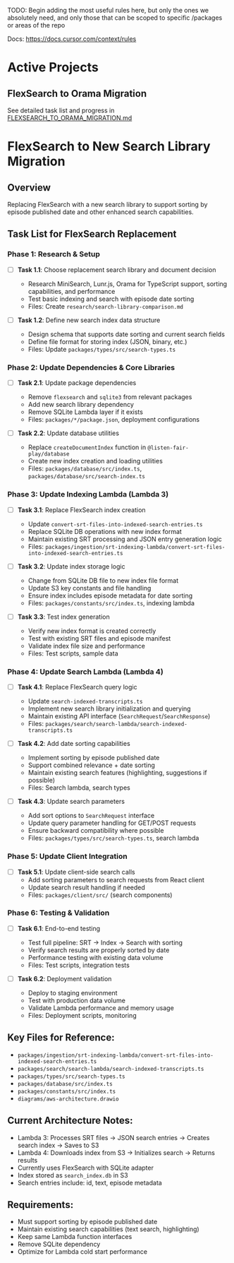 TODO: Begin adding the most useful rules here, but only the ones we absolutely need, and only those that can be scoped to specific /packages or areas of the repo

Docs: https://docs.cursor.com/context/rules

# Active Projects

## FlexSearch to Orama Migration
See detailed task list and progress in [FLEXSEARCH_TO_ORAMA_MIGRATION.md](./FLEXSEARCH_TO_ORAMA_MIGRATION.md)

# FlexSearch to New Search Library Migration

## Overview
Replacing FlexSearch with a new search library to support sorting by episode published date and other enhanced search capabilities.

## Task List for FlexSearch Replacement

### Phase 1: Research & Setup
- [ ] **Task 1.1**: Choose replacement search library and document decision
  - Research MiniSearch, Lunr.js, Orama for TypeScript support, sorting capabilities, and performance
  - Test basic indexing and search with episode date sorting
  - Files: Create `research/search-library-comparison.md`

- [ ] **Task 1.2**: Define new search index data structure
  - Design schema that supports date sorting and current search fields
  - Define file format for storing index (JSON, binary, etc.)
  - Files: Update `packages/types/src/search-types.ts`

### Phase 2: Update Dependencies & Core Libraries
- [ ] **Task 2.1**: Update package dependencies
  - Remove `flexsearch` and `sqlite3` from relevant packages
  - Add new search library dependency
  - Remove SQLite Lambda layer if it exists
  - Files: `packages/*/package.json`, deployment configurations

- [ ] **Task 2.2**: Update database utilities
  - Replace `createDocumentIndex` function in `@listen-fair-play/database`
  - Create new index creation and loading utilities
  - Files: `packages/database/src/index.ts`, `packages/database/src/search-index.ts`

### Phase 3: Update Indexing Lambda (Lambda 3)
- [ ] **Task 3.1**: Replace FlexSearch index creation
  - Update `convert-srt-files-into-indexed-search-entries.ts`
  - Replace SQLite DB operations with new index format
  - Maintain existing SRT processing and JSON entry generation logic
  - Files: `packages/ingestion/srt-indexing-lambda/convert-srt-files-into-indexed-search-entries.ts`

- [ ] **Task 3.2**: Update index storage logic
  - Change from SQLite DB file to new index file format
  - Update S3 key constants and file handling
  - Ensure index includes episode metadata for date sorting
  - Files: `packages/constants/src/index.ts`, indexing lambda

- [ ] **Task 3.3**: Test index generation
  - Verify new index format is created correctly
  - Test with existing SRT files and episode manifest
  - Validate index file size and performance
  - Files: Test scripts, sample data

### Phase 4: Update Search Lambda (Lambda 4)
- [ ] **Task 4.1**: Replace FlexSearch query logic
  - Update `search-indexed-transcripts.ts`
  - Implement new search library initialization and querying
  - Maintain existing API interface (`SearchRequest`/`SearchResponse`)
  - Files: `packages/search/search-lambda/search-indexed-transcripts.ts`

- [ ] **Task 4.2**: Add date sorting capabilities
  - Implement sorting by episode published date
  - Support combined relevance + date sorting
  - Maintain existing search features (highlighting, suggestions if possible)
  - Files: Search lambda, search types

- [ ] **Task 4.3**: Update search parameters
  - Add sort options to `SearchRequest` interface
  - Update query parameter handling for GET/POST requests
  - Ensure backward compatibility where possible
  - Files: `packages/types/src/search-types.ts`, search lambda

### Phase 5: Update Client Integration
- [ ] **Task 5.1**: Update client-side search calls
  - Add sorting parameters to search requests from React client
  - Update search result handling if needed
  - Files: `packages/client/src/` (search components)

### Phase 6: Testing & Validation
- [ ] **Task 6.1**: End-to-end testing
  - Test full pipeline: SRT → Index → Search with sorting
  - Verify search results are properly sorted by date
  - Performance testing with existing data volume
  - Files: Test scripts, integration tests

- [ ] **Task 6.2**: Deployment validation
  - Deploy to staging environment
  - Test with production data volume
  - Validate Lambda performance and memory usage
  - Files: Deployment scripts, monitoring

## Key Files for Reference:
- `packages/ingestion/srt-indexing-lambda/convert-srt-files-into-indexed-search-entries.ts`
- `packages/search/search-lambda/search-indexed-transcripts.ts`
- `packages/types/src/search-types.ts`
- `packages/database/src/index.ts`
- `packages/constants/src/index.ts`
- `diagrams/aws-architecture.drawio`

## Current Architecture Notes:
- Lambda 3: Processes SRT files → JSON search entries → Creates search index → Saves to S3
- Lambda 4: Downloads index from S3 → Initializes search → Returns results
- Currently uses FlexSearch with SQLite adapter
- Index stored as `search_index.db` in S3
- Search entries include: id, text, episode metadata

## Requirements:
- Must support sorting by episode published date
- Maintain existing search capabilities (text search, highlighting)
- Keep same Lambda function interfaces
- Remove SQLite dependency
- Optimize for Lambda cold start performance